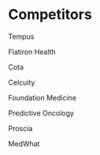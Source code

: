 # Competitors

Tempus

Flatiron Health

Cota

Celcuity

Foundation Medicine

Predictive Oncology

Proscia

MedWhat